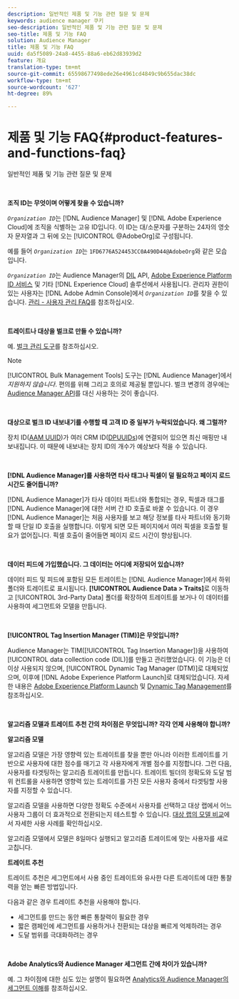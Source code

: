 ```yaml
---
description: 일반적인 제품 및 기능 관련 질문 및 문제
keywords: audience manager 쿠키
seo-description: 일반적인 제품 및 기능 관련 질문 및 문제
seo-title: 제품 및 기능 FAQ
solution: Audience Manager
title: 제품 및 기능 FAQ
uuid: da5f5089-24a8-4455-88a6-eb62d83939d2
feature: 개요
translation-type: tm+mt
source-git-commit: 65598677498ede26e4961cd4849c9b655dac38dc
workflow-type: tm+mt
source-wordcount: '627'
ht-degree: 89%

---
```



# 제품 및 기능 FAQ{#product-features-and-functions-faq}

일반적인 제품 및 기능 관련 질문 및 문제

 

<!-- 

faq_features_functions.xml

 -->

**조직 ID는 무엇이며 어떻게 찾을 수 있습니까?**

*`Organization ID`*&#x200B;는 [!DNL Audience Manager] 및 [!DNL Adobe Experience Cloud]에 조직을 식별하는 고유 ID입니다. 이 ID는 대/소문자를 구분하는 24자의 영숫자 문자열과 그 뒤에 오는 [!UICONTROL @AdobeOrg]로 구성됩니다.

예를 들어 *`Organization ID`*&#x200B;는 `1FD6776A524453CC0A490D44@AdobeOrg`와 같은 모습입니다.

*`Organization ID`*&#x200B;는 Audience Manager의 [DIL](../dil/dil-overview.md) API, [Adobe Experience Platform ID 서비스](https://docs.adobe.com/content/help/ko-KR/id-service/using/home.html) 및 기타 [!DNL Experience Cloud] 솔루션에서 사용됩니다. 관리자 권한이 있는 사용자는 [!DNL Adobe Admin Console]에서 *`Organization ID`*&#x200B;를 찾을 수 있습니다. [관리 - 사용자 관리 FAQ](https://docs.adobe.com/content/help/ko-KR/core-services/interface/manage-users-and-products/admin-getting-started.html)를 참조하십시오.

 

**트레이트나 대상을 벌크로 만들 수 있습니까?**

예. [벌크 관리 도구](../reference/bulk-management-tools/bulk-management-intro.md)를 참조하십시오.

>[!NOTE]
>
>[!UICONTROL Bulk Management Tools] 도구는 [!DNL Audience Manager]에서 *지원하지 않습니다*. 편의를 위해 그리고 호의로 제공될 뿐입니다. 벌크 변경의 경우에는 [Audience Manager API](../api/api.md)를 대신 사용하는 것이 좋습니다.

 

**대상으로 벌크 ID 내보내기를 수행할 때 고객 ID 중 일부가 누락되었습니다. 왜 그럴까?**

장치 ID([AAM UUID](../reference/ids-in-aam.md))가 여러 CRM ID([DPUUIDs](../reference/ids-in-aam.md))에 연결되어 있으면 최신 매핑만 내보내집니다. 이 때문에 내보내는 장치 ID의 개수가 예상보다 적을 수 있습니다.

 

**[!DNL Audience Manager]를 사용하면 타사 태그나 픽셀이 덜 필요하고 페이지 로드 시간도 줄어듭니까?**

[!DNL Audience Manager]가 타사 데이터 파트너와 통합되는 경우, 픽셀과 태그를 [!DNL Audience Manager]에 대한 서버 간 ID 호출로 바꿀 수 있습니다. 이 경우 [!DNL Audience Manager]는 처음 사용자를 보고 해당 정보를 타사 파트너와 동기화할 때 단일 ID 호출을 실행합니다. 이렇게 되면 모든 페이지에서 여러 픽셀을 호출할 필요가 없어집니다. 픽셀 호출이 줄어들면 페이지 로드 시간이 향상됩니다.

 

**데이터 피드에 가입했습니다. 그 데이터는 어디에 저장되어 있습니까?**

데이터 피드 및 피드에 포함된 모든 트레이트는 [!DNL Audience Manager]에서 하위 폴더와 트레이트로 표시됩니다. **[!UICONTROL Audience Data > Traits]**&#x200B;로 이동하고 [!UICONTROL 3rd-Party Data] 폴더를 확장하여 트레이트를 보거나 이 데이터를 사용하여 세그먼트와 모델을 만듭니다.

 

**[!UICONTROL Tag Insertion Manager (TIM)]은 무엇입니까?**

Audience Manager는 TIM([!UICONTROL Tag Insertion Manager])을 사용하여 [!UICONTROL data collection code (DIL)]를 만들고 관리했었습니다. 이 기능은 더 이상 사용되지 않으며, [!UICONTROL Dynamic Tag Manager (DTM)]로 대체되었으며, 이후에 [!DNL Adobe Experience Platform Launch]로 대체되었습니다. 자세한 내용은 [Adobe Experience Platform Launch](https://experienceleague.adobe.com/docs/launch/using/home.html) 및 [Dynamic Tag Management](https://docs.adobe.com/content/help/ko-KR/dtm/using/dtm-home.html)를 참조하십시오.

 

**알고리즘 모델과 트레이트 추천 간의 차이점은 무엇입니까? 각각 언제 사용해야 합니까?**

**알고리즘 모델**

알고리즘 모델은 가장 영향력 있는 트레이트를 찾을 뿐만 아니라 이러한 트레이트를 기반으로 사용자에 대한 점수를 매기고 각 사용자에게 개별 점수를 지정합니다.  그런 다음, 사용자를 타겟팅하는 알고리즘 트레이트를 만듭니다. 트레이트 빌더의 정확도와 도달 범위 컨트롤을 사용하면 영향력 있는 트레이트를 가진 모든 사용자 중에서 타겟팅할 사용자를 지정할 수 있습니다.

알고리즘 모델을 사용하면 다양한 정확도 수준에서 사용자를 선택하고 대상 랩에서 어느 사용자 그룹이 더 효과적으로 전환되는지 테스트할 수 있습니다. [대상 랩의 모델 비교](../features/audience-lab/audience-lab-use-cases.md#compare-models)에서 자세한 사용 사례를 확인하십시오.

알고리즘 모델에서 모델은 8일마다 실행되고 알고리즘 트레이트에 맞는 사용자를 새로 고칩니다.

**트레이트 추천**

트레이트 추천은 세그먼트에서 사용 중인 트레이트와 유사한 다른 트레이트에 대한 통찰력을 얻는 빠른 방법입니다.

다음과 같은 경우 트레이트 추천을 사용해야 합니다.

* 세그먼트를 만드는 동안 빠른 통찰력이 필요한 경우
* 짧은 캠페인에 세그먼트를 사용하거나 전환되는 대상을 빠르게 억제하려는 경우
* 도달 범위를 극대화하려는 경우

 

**Adobe Analytics와 Audience Manager 세그먼트 간에 차이가 있습니까?**

예. 그 차이점에 대한 심도 있는 설명이 필요하면 [Analytics와 Audience Manager의 세그먼트 이해](https://docs.adobe.com/content/help/ko-KR/analytics/integration/audience-analytics/audience-analytics-workflow/aam-analytics-segments.html)를 참조하십시오.
